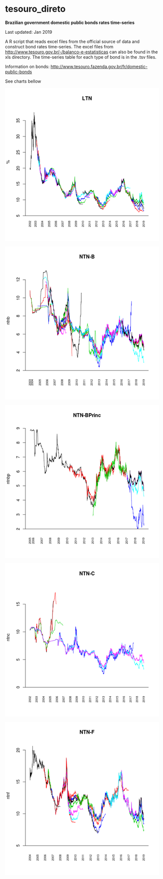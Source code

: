 # tesouro_direto

**Brazilian government domestic public bonds rates time-series**

Last updated: Jan 2019

A R script that reads excel files from the official source of data and construct bond rates time-series. The excel files from http://www.tesouro.gov.br/-/balanco-e-estatisticas can also be found in the xls directory. The time-series table for each type of bond is in the .tsv files. 

Information on bonds: http://www.tesouro.fazenda.gov.br/fr/domestic-public-bonds

See charts bellow

![alt text](https://github.com/verodato/tesouro_direto/blob/master/png/LTN.png)

![alt text](https://github.com/verodato/tesouro_direto/blob/master/png/NTN-B.png)

![alt text](https://github.com/verodato/tesouro_direto/blob/master/png/NTN-BPrinc.png)

![alt text](https://github.com/verodato/tesouro_direto/blob/master/png/NTN-C.png)

![alt text](https://github.com/verodato/tesouro_direto/blob/master/png/NTN-F.png)





